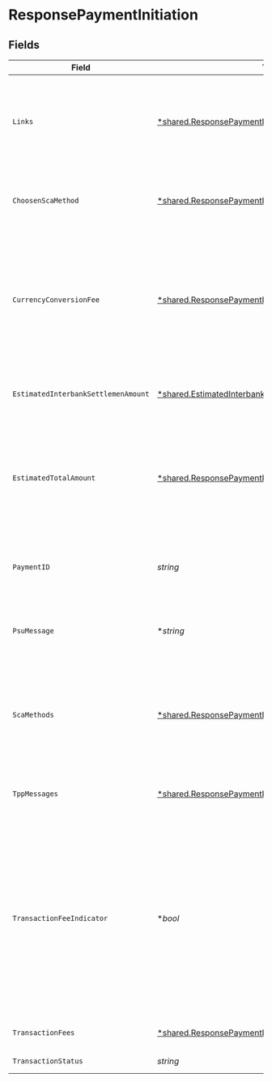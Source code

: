 # ResponsePaymentInitiation


## Fields

| Field                                                                                                                                                                                                        | Type                                                                                                                                                                                                         | Required                                                                                                                                                                                                     | Description                                                                                                                                                                                                  | Example                                                                                                                                                                                                      |
| ------------------------------------------------------------------------------------------------------------------------------------------------------------------------------------------------------------ | ------------------------------------------------------------------------------------------------------------------------------------------------------------------------------------------------------------ | ------------------------------------------------------------------------------------------------------------------------------------------------------------------------------------------------------------ | ------------------------------------------------------------------------------------------------------------------------------------------------------------------------------------------------------------ | ------------------------------------------------------------------------------------------------------------------------------------------------------------------------------------------------------------ |
| `Links`                                                                                                                                                                                                      | [*shared.ResponsePaymentInitiationLinks](../../../pkg/models/shared/responsepaymentinitiationlinks.md)                                                                                                       | :heavy_minus_sign:                                                                                                                                                                                           | Lista de hipervínculos para ser reconocidos por el TPP. Tipos soportados en esta respuesta:                                                                                                                  |                                                                                                                                                                                                              |
| `ChoosenScaMethod`                                                                                                                                                                                           | [*shared.ResponsePaymentInitiationChoosenScaMethod](../../../pkg/models/shared/responsepaymentinitiationchoosenscamethod.md)                                                                                 | :heavy_minus_sign:                                                                                                                                                                                           | NO SOPORTADO EN ESTA VERSIÓN. SOLO EMBEBIDO                                                                                                                                                                  |                                                                                                                                                                                                              |
| `CurrencyConversionFee`                                                                                                                                                                                      | [*shared.ResponsePaymentInitiationCurrencyConversionFee](../../../pkg/models/shared/responsepaymentinitiationcurrencyconversionfee.md)                                                                       | :heavy_minus_sign:                                                                                                                                                                                           | Podría ser usado por el ASPSP para transportar comisiones por conversión específica de la moneda asociada a la transferencia de crédito iniciada.                                                            |                                                                                                                                                                                                              |
| `EstimatedInterbankSettlemenAmount`                                                                                                                                                                          | [*shared.EstimatedInterbankSettlemenAmount](../../../pkg/models/shared/estimatedinterbanksettlemenamount.md)                                                                                                 | :heavy_minus_sign:                                                                                                                                                                                           | Importe estimado a ser transferido al beneficiario.                                                                                                                                                          |                                                                                                                                                                                                              |
| `EstimatedTotalAmount`                                                                                                                                                                                       | [*shared.ResponsePaymentInitiationEstimatedTotalAmount](../../../pkg/models/shared/responsepaymentinitiationestimatedtotalamount.md)                                                                         | :heavy_minus_sign:                                                                                                                                                                                           | Importe el cual se estima que será retirado de la cuenta del ordenante. Nota: este importe incluye comisiones.                                                                                               |                                                                                                                                                                                                              |
| `PaymentID`                                                                                                                                                                                                  | *string*                                                                                                                                                                                                     | :heavy_check_mark:                                                                                                                                                                                           | Identificador del recurso que referencia a la iniciación de pago.                                                                                                                                            | 1b3ab8e8-0fd5-43d2-946e-d75958b172e7                                                                                                                                                                         |
| `PsuMessage`                                                                                                                                                                                                 | **string*                                                                                                                                                                                                    | :heavy_minus_sign:                                                                                                                                                                                           | Texto enviado al TPP a través del HUB para ser mostrado al PSU.                                                                                                                                              | Mensaje de ejemplo                                                                                                                                                                                           |
| `ScaMethods`                                                                                                                                                                                                 | [*shared.ResponsePaymentInitiationScaMethods](../../../pkg/models/shared/responsepaymentinitiationscamethods.md)                                                                                             | :heavy_minus_sign:                                                                                                                                                                                           | Este elemento es contenido si SCA es requerido y si el PSU puede elegir entre diferentes métodos de autenticación.                                                                                           |                                                                                                                                                                                                              |
| `TppMessages`                                                                                                                                                                                                | [*shared.ResponsePaymentInitiationTppMessages](../../../pkg/models/shared/responsepaymentinitiationtppmessages.md)                                                                                           | :heavy_minus_sign:                                                                                                                                                                                           | Mensaje para el TPP enviado a través del HUB.                                                                                                                                                                |                                                                                                                                                                                                              |
| `TransactionFeeIndicator`                                                                                                                                                                                    | **bool*                                                                                                                                                                                                      | :heavy_minus_sign:                                                                                                                                                                                           | Si es igual a "true", la transacción implicará una comisión según el ASPSP o según lo acordado entre ASPSP y PSU. Si es igual a "false", la transacción no implicará ninguna comisión adicional para el PSU. | false                                                                                                                                                                                                        |
| `TransactionFees`                                                                                                                                                                                            | [*shared.ResponsePaymentInitiationTransactionFees](../../../pkg/models/shared/responsepaymentinitiationtransactionfees.md)                                                                                   | :heavy_minus_sign:                                                                                                                                                                                           | Comisiones asociadas al pago.                                                                                                                                                                                |                                                                                                                                                                                                              |
| `TransactionStatus`                                                                                                                                                                                          | *string*                                                                                                                                                                                                     | :heavy_check_mark:                                                                                                                                                                                           | Estado de la transaccion                                                                                                                                                                                     | RCVD                                                                                                                                                                                                         |